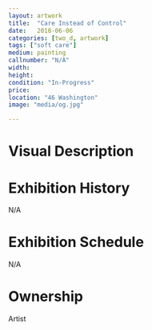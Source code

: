 ```yaml
---
layout: artwork
title:  "Care Instead of Control"
date:   2018-06-06
categories: [two_d, artwork]
tags: ["soft care"]
medium: painting
callnumber: "N/A"
width: 
height: 
condition: "In-Progress"
price: 
location: "46 Washington"
image: "media/og.jpg"

---
```


# Visual Description

# Exhibition History
N/A

# Exhibition Schedule
N/A

# Ownership

Artist